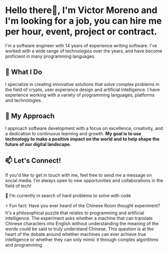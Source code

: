 # Hello there👋, I'm Victor Moreno and I'm looking for a job, you can hire me per hour, event, project or contract.

I'm a software engineer with 14 years of experience writing software. I've worked with a wide range of technologies over the years, and have become proficient in many programming languages. 

## 🔭 What I Do

I specialize in creating innovative solutions that solve complex problems in the field of crypto, user experience design and artificial intelligence. I have experience working with a variety of programming languages, platforms and technologies.

## 🌱 My Approach

I approach software development with a focus on excellence, creativity, and a dedication to continuous learning and growth. **My goal is to use technology to make a positive impact on the world and to help shape the future of our digital landscape.**

## 📫 Let's Connect!

If you'd like to get in touch with me, feel free to send me a message on social media. I'm always open to new opportunities and collaborations in the field of tech!

🔭 I’m currently in search of hard problems to solve with code

⚡ Fun fact: Have you ever heard of the Chinese Room thought experiment? It's a philosophical puzzle that relates to programming and artificial intelligence. The experiment asks whether a machine that can translate Chinese characters into English without understanding the meaning of the words could be said to truly understand Chinese. This question is at the heart of the debate around whether machines can ever achieve true intelligence or whether they can only mimic it through complex algorithms and programming.
